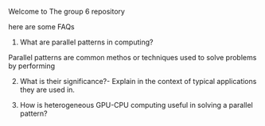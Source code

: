 Welcome to The group 6 repository

here are some FAQs

1) What are parallel patterns in computing?
  
Parallel patterns are common methos or techniques used to solve problems by performing
  
2) What is their significance?- Explain in the context of typical applications they are used in.



3) How is heterogeneous GPU-CPU computing useful in solving a parallel pattern?
